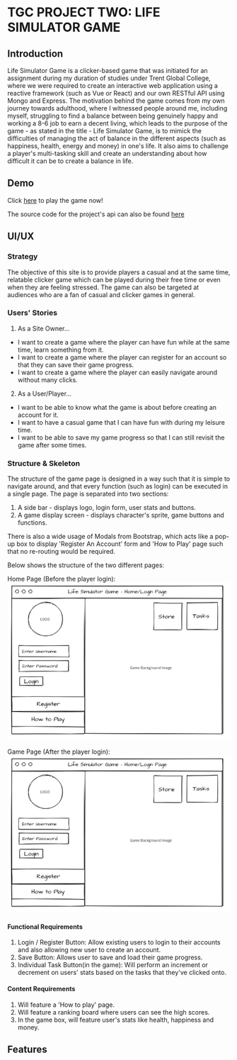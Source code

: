 # TGC PROJECT TWO: LIFE SIMULATOR GAME

## Introduction

Life Simulator Game is a clicker-based game that was initiated for an assignment during my duration of studies under Trent Global College, where we were required to create an interactive web application using a reactive framework (such as Vue or React) and our own RESTful API using Mongo and Express.
The motivation behind the game comes from my own journey towards adulthood, where I witnessed people around me, including myself, struggling to find a balance between being genuinely happy and working a 8-6 job to earn a decent living, which leads to the purpose of the game - as stated in the title - Life Simulator Game, is to mimick the difficulties of managing the act of balance in the different aspects (such as happiness, health, energy and money) in one's life. 
It also aims to challenge a player's multi-tasking skill and create an understanding about how difficult it can be to create a balance in life. 

## Demo

Click [here](link) to play the game now!

The source code for the project's api can also be found [here](https://github.com/elainehowyl/tgc-projecttwo-life-simulator-api)


## UI/UX

### Strategy

The objective of this site is to provide players a casual and at the same time, relatable clicker game which can be played during their free time or even when they are feeling stressed.
The game can also be targeted at audiences who are a fan of casual and clicker games in general.


### Users' Stories

1. As a Site Owner...
* I want to create a game where the player can have fun while at the same time, learn something from it.
* I want to create a game where the player can register for an account so that they can save their game progress.
* I want to create a game where the player can easily navigate around without many clicks.

2. As a User/Player...
* I want to be able to know what the game is about before creating an account for it.
* I want to have a casual game that I can have fun with during my leisure time.
* I want to be able to save my game progress so that I can still revisit the game after some times.

### Structure & Skeleton

The structure of the game page is designed in a way such that it is simple to navigate around, and that every function (such as login) can be executed in a single page.
The page is separated into two sections: 
1. A side bar - displays logo, login form, user stats and buttons.
2. A game display screen - displays character's sprite, game buttons and functions.

There is also a wide usage of Modals from Bootstrap, which acts like a pop-up box to display 'Register An Account' form and 'How to Play' page such that no re-routing would be required.

Below shows the structure of the two different pages:

Home Page (Before the player login):
![HomePage](images/Wireframe_Login_Page.png)

Game Page (After the player login):
![GamePage](images/Wireframe_Login_Page.png)

#### Functional Requirements

1. Login / Register Button: 
Allow existing users to login to their accounts and also allowing new user to create an account.
2. Save Button: Allows user to save and load their game progress.
3. Individual Task Button(in the game): Will perform an increment or decrement on users' stats based on the tasks that they've clicked onto.

#### Content Requirements

1. Will feature a 'How to play' page.
2. Will feature a ranking board where users can see the high scores.
3. In the game box, will feature user's stats like health, happiness and money.

## Features